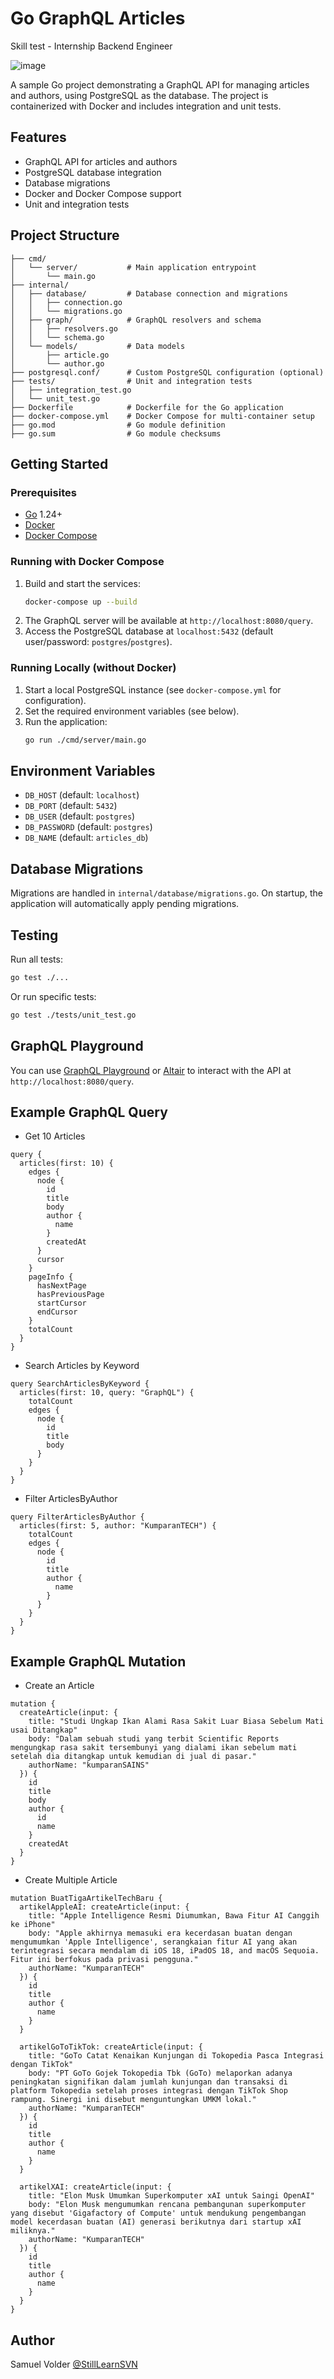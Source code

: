 # Go GraphQL Articles 
 Skill test - Internship Backend Engineer

 ![image](https://miro.medium.com/v2/resize:fit:1100/format:webp/1*9aXf_XFjX4PTX7PYi0U8ng.png)

A sample Go project demonstrating a GraphQL API for managing articles and authors, using PostgreSQL as the database. The project is containerized with Docker and includes integration and unit tests.

## Features

- GraphQL API for articles and authors
- PostgreSQL database integration
- Database migrations
- Docker and Docker Compose support
- Unit and integration tests

## Project Structure

```
├── cmd/
│   └── server/           # Main application entrypoint
│       └── main.go
├── internal/
│   ├── database/         # Database connection and migrations
│   │   ├── connection.go
│   │   └── migrations.go
│   ├── graph/            # GraphQL resolvers and schema
│   │   ├── resolvers.go
│   │   └── schema.go
│   └── models/           # Data models
│       ├── article.go
│       └── author.go
├── postgresql.conf/      # Custom PostgreSQL configuration (optional)
├── tests/                # Unit and integration tests
│   ├── integration_test.go
│   └── unit_test.go
├── Dockerfile            # Dockerfile for the Go application
├── docker-compose.yml    # Docker Compose for multi-container setup
├── go.mod                # Go module definition
├── go.sum                # Go module checksums
```

## Getting Started

### Prerequisites
- [Go](https://golang.org/dl/) 1.24+
- [Docker](https://www.docker.com/get-started)
- [Docker Compose](https://docs.docker.com/compose/)

### Running with Docker Compose

1. Build and start the services:
   ```bash
   docker-compose up --build
   ```
2. The GraphQL server will be available at `http://localhost:8080/query`.
3. Access the PostgreSQL database at `localhost:5432` (default user/password: `postgres`/`postgres`).

### Running Locally (without Docker)

1. Start a local PostgreSQL instance (see `docker-compose.yml` for configuration).
2. Set the required environment variables (see below).
3. Run the application:
   ```bash
   go run ./cmd/server/main.go
   ```

## Environment Variables

- `DB_HOST` (default: `localhost`)
- `DB_PORT` (default: `5432`)
- `DB_USER` (default: `postgres`)
- `DB_PASSWORD` (default: `postgres`)
- `DB_NAME` (default: `articles_db`)

## Database Migrations

Migrations are handled in `internal/database/migrations.go`. On startup, the application will automatically apply pending migrations.

## Testing

Run all tests:
```bash
go test ./...
```

Or run specific tests:
```bash
go test ./tests/unit_test.go
```

## GraphQL Playground

You can use [GraphQL Playground](https://github.com/graphql/graphql-playground) or [Altair](https://altair.sirmuel.design/) to interact with the API at `http://localhost:8080/query`.

## Example GraphQL Query
- Get 10 Articles
```
query {
  articles(first: 10) {
    edges {
      node {
        id
        title
        body
        author {
          name
        }
        createdAt
      }
      cursor
    }
    pageInfo {
      hasNextPage
      hasPreviousPage
      startCursor
      endCursor
    }
    totalCount
  }
}
```
- Search Articles by Keyword
```
query SearchArticlesByKeyword {
  articles(first: 10, query: "GraphQL") {
    totalCount
    edges {
      node {
        id
        title
        body
      }
    }
  }
}
```

- Filter ArticlesByAuthor
```
query FilterArticlesByAuthor {
  articles(first: 5, author: "KumparanTECH") {
    totalCount
    edges {
      node {
        id
        title
        author {
          name
        }
      }
    }
  }
}
```

## Example GraphQL Mutation
- Create an Article
```
mutation {
  createArticle(input: {
    title: "Studi Ungkap Ikan Alami Rasa Sakit Luar Biasa Sebelum Mati usai Ditangkap"
    body: "Dalam sebuah studi yang terbit Scientific Reports mengungkap rasa sakit tersembunyi yang dialami ikan sebelum mati setelah dia ditangkap untuk kemudian di jual di pasar."
    authorName: "kumparanSAINS"
  }) {
    id
    title
    body
    author {
      id
      name
    }
    createdAt
  }
}
```

- Create Multiple Article
```
mutation BuatTigaArtikelTechBaru {
  artikelAppleAI: createArticle(input: {
    title: "Apple Intelligence Resmi Diumumkan, Bawa Fitur AI Canggih ke iPhone"
    body: "Apple akhirnya memasuki era kecerdasan buatan dengan mengumumkan 'Apple Intelligence', serangkaian fitur AI yang akan terintegrasi secara mendalam di iOS 18, iPadOS 18, and macOS Sequoia. Fitur ini berfokus pada privasi pengguna."
    authorName: "KumparanTECH"
  }) {
    id
    title
    author {
      name
    }
  }
  
  artikelGoToTikTok: createArticle(input: {
    title: "GoTo Catat Kenaikan Kunjungan di Tokopedia Pasca Integrasi dengan TikTok"
    body: "PT GoTo Gojek Tokopedia Tbk (GoTo) melaporkan adanya peningkatan signifikan dalam jumlah kunjungan dan transaksi di platform Tokopedia setelah proses integrasi dengan TikTok Shop rampung. Sinergi ini disebut menguntungkan UMKM lokal."
    authorName: "KumparanTECH"
  }) {
    id
    title
    author {
      name
    }
  }
  
  artikelXAI: createArticle(input: {
    title: "Elon Musk Umumkan Superkomputer xAI untuk Saingi OpenAI"
    body: "Elon Musk mengumumkan rencana pembangunan superkomputer yang disebut 'Gigafactory of Compute' untuk mendukung pengembangan model kecerdasan buatan (AI) generasi berikutnya dari startup xAI miliknya."
    authorName: "KumparanTECH"
  }) {
    id
    title
    author {
      name
    }
  }
}
```

## Author
Samuel Volder [@StillLearnSVN](https://github.com/StillLearnSVN)
